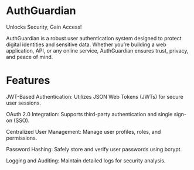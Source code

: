# AuthGuardian

Unlocks Security, Gain Access!



AuthGuardian is a robust user authentication system designed to protect digital identities and sensitive data. Whether you’re building a web application, API, or any online service, AuthGuardian ensures trust, privacy, and peace of mind.

# Features

JWT-Based Authentication: Utilizes JSON Web Tokens (JWTs) for secure user sessions.

OAuth 2.0 Integration: Supports third-party authentication and single sign-on (SSO).

Centralized User Management: Manage user profiles, roles, and permissions.

Password Hashing: Safely store and verify user passwords using bcrypt.

Logging and Auditing: Maintain detailed logs for security analysis.
